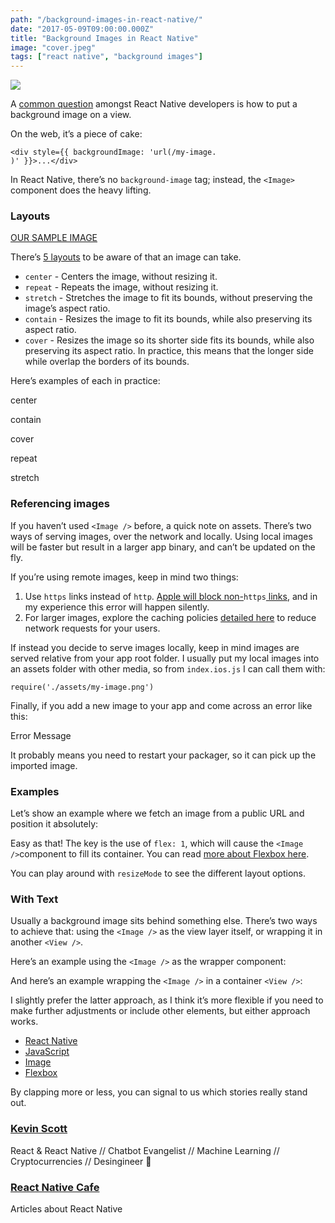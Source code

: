 ```yaml
---
path: "/background-images-in-react-native/"
date: "2017-05-09T09:00:00.000Z"
title: "Background Images in React Native"
image: "cover.jpeg"
tags: ["react native", "background images"]
---
```


![](https://cdn-images-1.medium.com/max/800/1*lQUxDjLJOjiqJbd2Q_4xTA.png)

A [common
question](http://stackoverflow.com/questions/29322973/whats-the-best-way-to-add-a-full-screen-background-image-in-react-native)
amongst React Native developers is how to put a background image on a view.

On the web, it’s a piece of cake:

    <div style={{ backgroundImage: 'url(/my-image.
    )' }}>...</div>

In React Native, there’s no `background-image` tag; instead, the `<Image>`
component does the heavy lifting.

### Layouts

[OUR SAMPLE IMAGE](https://s15.postimg.org/tw2qkvmcb/400px.png)

There’s [5
layouts](https://facebook.github.io/react-native/docs/image.html#resizemode) to
be aware of that an image can take.

* `center` - Centers the image, without resizing it.
* `repeat` - Repeats the image, without resizing it.
* `stretch` - Stretches the image to fit its bounds, without preserving the
image’s aspect ratio.
* `contain` - Resizes the image to fit its bounds, while also preserving its
aspect ratio.
* `cover` - Resizes the image so its shorter side fits its bounds, while also
preserving its aspect ratio. In practice, this means that the longer side while
overlap the borders of its bounds.

Here’s examples of each in practice:

<span class="figcaption_hack">center</span>

<span class="figcaption_hack">contain</span>

<span class="figcaption_hack">cover</span>

<span class="figcaption_hack">repeat</span>

<span class="figcaption_hack">stretch</span>

### Referencing images

If you haven’t used `<Image />` before, a quick note on assets. There’s two ways
of serving images, over the network and locally. Using local images will be
faster but result in a larger app binary, and can’t be updated on the fly.

If you’re using remote images, keep in mind two things:

1.  Use `https` links instead of `http`. [Apple will block
non-](https://developer.apple.com/news/?id=12212016b)`https`[
links](https://developer.apple.com/news/?id=12212016b), and in my experience
this error will happen silently.
1.  For larger images, explore the caching policies [detailed
here](https://facebook.github.io/react-native/docs/images.html#cache-control-ios-only)
to reduce network requests for your users.

If instead you decide to serve images locally, keep in mind images are served
relative from your app root folder. I usually put my local images into an assets
folder with other media, so from `index.ios.js` I can call them with:

`require('./assets/my-image.png')`

Finally, if you add a new image to your app and come across an error like this:

<span class="figcaption_hack">Error Message</span>

It probably means you need to restart your packager, so it can pick up the
imported image.

### Examples

Let’s show an example where we fetch an image from a public URL and position it
absolutely:

Easy as that! The key is the use of `flex: 1`, which will cause the `<Image
/>`component to fill its container. You can read [more about Flexbox
here](https://facebook.github.io/react-native/docs/flexbox.html).

You can play around with `resizeMode` to see the different layout options.

### With Text

Usually a background image sits behind something else. There’s two ways to
achieve that: using the `<Image />` as the view layer itself, or wrapping it in
another `<View />`.

Here’s an example using the `<Image />` as the wrapper component:

And here’s an example wrapping the `<Image />` in a container `<View />`:

I slightly prefer the latter approach, as I think it’s more flexible if you need
to make further adjustments or include other elements, but either approach
works.

* [React Native](https://medium.com/tag/react-native?source=post)
* [JavaScript](https://medium.com/tag/javascript?source=post)
* [Image](https://medium.com/tag/image?source=post)
* [Flexbox](https://medium.com/tag/flexbox?source=post)

By clapping more or less, you can signal to us which stories really stand out.

### [Kevin Scott](https://medium.com/@thekevinscott)

React & React Native // Chatbot Evangelist // Machine Learning //
Cryptocurrencies // Desingineer 🤖

### [React Native Cafe](https://medium.com/reactnative?source=footer_card)

Articles about React Native

